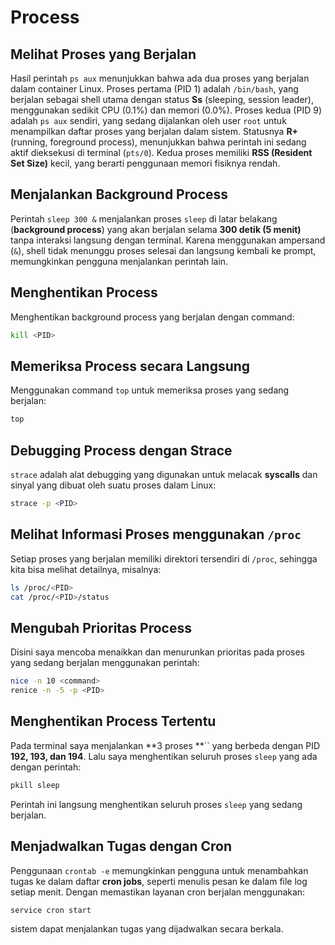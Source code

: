 # Process

## Melihat Proses yang Berjalan

Hasil perintah `ps aux` menunjukkan bahwa ada dua proses yang berjalan dalam container Linux. Proses pertama (PID 1) adalah `/bin/bash`, yang berjalan sebagai shell utama dengan status **Ss** (sleeping, session leader), menggunakan sedikit CPU (0.1%) dan memori (0.0%). Proses kedua (PID 9) adalah `ps aux` sendiri, yang sedang dijalankan oleh user `root` untuk menampilkan daftar proses yang berjalan dalam sistem. Statusnya **R+** (running, foreground process), menunjukkan bahwa perintah ini sedang aktif dieksekusi di terminal (`pts/0`). Kedua proses memiliki **RSS (Resident Set Size)** kecil, yang berarti penggunaan memori fisiknya rendah.

## Menjalankan Background Process

Perintah `sleep 300 &` menjalankan proses `sleep` di latar belakang (**background process**) yang akan berjalan selama **300 detik (5 menit)** tanpa interaksi langsung dengan terminal. Karena menggunakan ampersand (`&`), shell tidak menunggu proses selesai dan langsung kembali ke prompt, memungkinkan pengguna menjalankan perintah lain.

## Menghentikan Process

Menghentikan background process yang berjalan dengan command:

```bash
kill <PID>
```

## Memeriksa Process secara Langsung

Menggunakan command `top` untuk memeriksa proses yang sedang berjalan:

```bash
top
```

## Debugging Process dengan Strace

`strace` adalah alat debugging yang digunakan untuk melacak **syscalls** dan sinyal yang dibuat oleh suatu proses dalam Linux:

```bash
strace -p <PID>
```

## Melihat Informasi Proses menggunakan `/proc`

Setiap proses yang berjalan memiliki direktori tersendiri di `/proc`, sehingga kita bisa melihat detailnya, misalnya:

```bash
ls /proc/<PID>
cat /proc/<PID>/status
```

## Mengubah Prioritas Process

Disini saya mencoba menaikkan dan menurunkan prioritas pada proses yang sedang berjalan menggunakan perintah:

```bash
nice -n 10 <command>
renice -n -5 -p <PID>
```

## Menghentikan Process Tertentu

Pada terminal saya menjalankan **3 proses **`` yang berbeda dengan PID **192, 193, dan 194**. Lalu saya menghentikan seluruh proses `sleep` yang ada dengan perintah:

```bash
pkill sleep
```

Perintah ini langsung menghentikan seluruh proses `sleep` yang sedang berjalan.

## Menjadwalkan Tugas dengan Cron

Penggunaan `crontab -e` memungkinkan pengguna untuk menambahkan tugas ke dalam daftar **cron jobs**, seperti menulis pesan ke dalam file log setiap menit. Dengan memastikan layanan cron berjalan menggunakan:

```bash
service cron start
```

sistem dapat menjalankan tugas yang dijadwalkan secara berkala.

